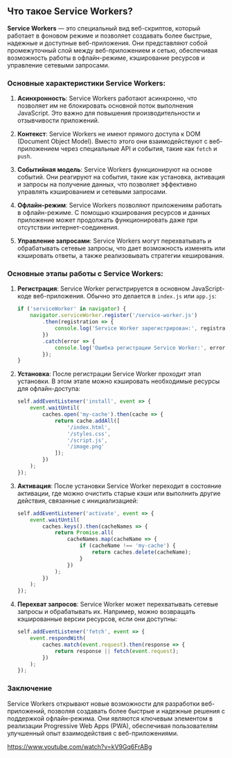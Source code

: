 ## Что такое Service Workers?

**Service Workers** — это специальный вид веб-скриптов, который работает в фоновом режиме и позволяет создавать более быстрые, надежные и доступные веб-приложения. Они представляют собой промежуточный слой между веб-приложением и сетью, обеспечивая возможность работы в офлайн-режиме, кэширование ресурсов и управление сетевыми запросами.

### Основные характеристики Service Workers:

1. **Асинхронность**: Service Workers работают асинхронно, что позволяет им не блокировать основной поток выполнения JavaScript. Это важно для повышения производительности и отзывчивости приложений.

2. **Контекст**: Service Workers не имеют прямого доступа к DOM (Document Object Model). Вместо этого они взаимодействуют с веб-приложением через специальные API и события, такие как `fetch` и `push`.

3. **Событийная модель**: Service Workers функционируют на основе событий. Они реагируют на события, такие как установка, активация и запросы на получение данных, что позволяет эффективно управлять кэшированием и сетевыми запросами.

4. **Офлайн-режим**: Service Workers позволяют приложениям работать в офлайн-режиме. С помощью кэширования ресурсов и данных приложение может продолжать функционировать даже при отсутствии интернет-соединения.

5. **Управление запросами**: Service Workers могут перехватывать и обрабатывать сетевые запросы, что дает возможность изменять или кэшировать ответы, а также реализовывать стратегии кеширования.

### Основные этапы работы с Service Workers:

1. **Регистрация**: Service Worker регистрируется в основном JavaScript-коде веб-приложения. Обычно это делается в `index.js` или `app.js`:
   ```javascript
   if ('serviceWorker' in navigator) {
       navigator.serviceWorker.register('/service-worker.js')
           .then(registration => {
               console.log('Service Worker зарегистрирован:', registration);
           })
           .catch(error => {
               console.log('Ошибка регистрации Service Worker:', error);
           });
   }
   ```

2. **Установка**: После регистрации Service Worker проходит этап установки. В этом этапе можно кэшировать необходимые ресурсы для офлайн-доступа:
   ```javascript
   self.addEventListener('install', event => {
       event.waitUntil(
           caches.open('my-cache').then(cache => {
               return cache.addAll([
                   '/index.html',
                   '/styles.css',
                   '/script.js',
                   '/image.png'
               ]);
           })
       );
   });
   ```

3. **Активация**: После установки Service Worker переходит в состояние активации, где можно очистить старые кэши или выполнить другие действия, связанные с инициализацией:
   ```javascript
   self.addEventListener('activate', event => {
       event.waitUntil(
           caches.keys().then(cacheNames => {
               return Promise.all(
                   cacheNames.map(cacheName => {
                       if (cacheName !== 'my-cache') {
                           return caches.delete(cacheName);
                       }
                   })
               );
           })
       );
   });
   ```

4. **Перехват запросов**: Service Worker может перехватывать сетевые запросы и обрабатывать их. Например, можно возвращать кэшированные версии ресурсов, если они доступны:
   ```javascript
   self.addEventListener('fetch', event => {
       event.respondWith(
           caches.match(event.request).then(response => {
               return response || fetch(event.request);
           })
       );
   });
   ```

### Заключение

Service Workers открывают новые возможности для разработки веб-приложений, позволяя создавать более быстрые и надежные решения с поддержкой офлайн-режима. Они являются ключевым элементом в реализации Progressive Web Apps (PWA), обеспечивая пользователям улучшенный опыт взаимодействия с веб-приложениями.

https://www.youtube.com/watch?v=kV9Gq6FrABg